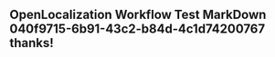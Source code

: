 <properties
ms.topic="hero-topic"
ms.test1="hero-topic"
ms.test2="test"/>

## OpenLocalization Workflow Test MarkDown 040f9715-6b91-43c2-b84d-4c1d74200767 thanks!
